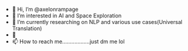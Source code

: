 - 👋 Hi, I’m @axelonrampage
- 👀 I’m interested in AI and Space Exploration
- 🌱 I’m currently researching on NLP and various use cases(Universal Translation)
- 💞️
- 📫 How to reach me..................just dm me lol

<!---
axelonrampage/axelonrampage is a ✨ special ✨ repository because its `README.md` (this file) appears on your GitHub profile.
You can click the Preview link to take a look at your changes.
--->
